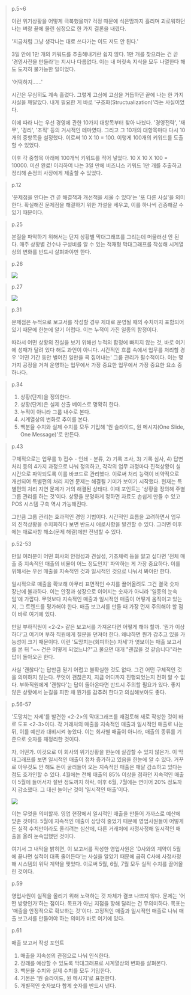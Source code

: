 > p.5~6
>
> 이런 위기상황을 어떻게 극복했을까? 걱정 때문에 식은땀까지 흘리며 괴로워하던 나는 벼랑 끝에 몰린 심정으로 한 가지 결론을 내렸다.
> 
> '지금처럼 그냥 생각나는 대로 쓰다가는 이도 저도 안 된다.'
>
> 3일 안에 1만 개의 키워드를 추출해내기란 쉽지 않다. 1만 개를 찾으라는 건 곧 '경영사전을 만들라'는 지시나 다름없다. 이는 내 머릿속 지식을 모두 나열한다 해도 도저히 불가능한 일이었다.
>
> '어떡하지......'
>
> 시간은 무심히도 계속 흘렀다. 그렇게 고심에 고심을 거듭하던 끝에 나는 한 가지 사실을 깨달았다. 내게 필요한 게 바로 '구조화(Structualization)'라는 사실이었다.
>
> 이에 따라 나는 우선 경영에 관한 10가지 대항목부터 찾아 나눴다. '경영전략', '재무', '경리', '조직' 등의 거시적인 테마였다. 그리고 그 10개의 대항목마다 다시 10개의 중항목을 설정했다. 이로써 10 X 10 = 100. 이렇게 100개의 키워드를 도출할 수 있었다.
>
> 이후 각 중항목 아래에 100개씩 키워드를 적어 넣었다. 10 X 10 X 100 = 10000. 미션 완료! 이리하여 나는 3일 만에 비즈니스 키워드 1만 개를 추출하고 정리해 손정의 사장에게 제출할 수 있었다.

> p.12
>
> '문제점을 안다는 건 곧 해결책과 개선책을 세울 수 있다'는 '또 다른 사실'을 의미한다. 확실해진 문제점을 해결하기 위한 가설을 세우고, 이를 하나씩 검증해갈 수 있기 때문이다.

> p.25
>
> 본질을 파악하기 위해서는 단지 상황별 막대그래프를 그리는데 머물러선 안 된다. 매주 상황별 건수나 구성비를 알 수 있는 적재형 막대그래프를 작성해 시계열상의 변화를 반드시 살펴봐야만 한다.

> p.26
>
> <img src="win_report_by_10s_26p.png">

> p.27
>
> <img src="win_report_by_10s_27p.png">

> p.31
>
> 문제점은 누적으로 보고서를 작성할 경우 제대로 운영될 때의 수치까지 포함되어 있기 때문에 한눈에 알기 어렵다. 이는 누적이 가진 일종의 함정이다. 
>
> 따라서 어떤 상황의 진실을 보기 위해선 누적의 함정에 빠지지 않는 것, 바로 여기에 성패가 달려 있다 해도 과언이 아니다. 시간적인 흐름 속에서 업무를 처리할 경우 '어떤 기간 동안 벌어진 일만을 콕 집어내는' 그룹 관리가 필수적이다. 이는 몇 가지 공정을 거쳐 운영하는 업무에서 가장 중요한 업무에서 가장 중요한 요소 중 하나다.

> p.34
>
> 1. 상황(단계)을 정의한다.
> 2. 상황(단계)은 실제 산출 베이스로 명확히 한다.
> 3. 누적이 아니라 그룹 내수로 본다.
> 4. 시계열상의 변화로 추이를 본다.
> 5. 백분율 수치와 실제 수치를 모두 기입해 '원 슬라이드, 원 메시지(One Slide, One Message)'로 만든다.

> p.43
> 
> 구체적으로는 업무를 1) 접수 - 인쇄 - 분류, 2) 기록 조사, 3) 기록 심사, 4) 답변 처리 등의 4가지 과정으로 나눠 정의하고, 각각의 업무 과정마다 진척상황이 실시간으로 파악되도록 이를 바코드로 관리했다. 이로써 처리 능력이 비약적으로 개선되어 특별편의 처리 지연 문제는 해결될 기미가 보이기 시작했다. 현재는 특별편의 처리 지연 문제가 거의 해결된 상태다. 이때 포인트는 '상황을 정의해 주별 그룹 관리를 하는 것'이다. 상황을 분명하게 정하면 자료도 손쉽게 만들 수 있고 POS 시스템 구축 역시 가능해진다.
>
> 그만큼 그룹 관리는 효과적인 경영 기법이다. 시간적인 흐름을 고려하면서 업무의 진척상황을 수치화하다 보면 반드시 애로사항을 발견할 수 있다. 그러면 이후에는 애로사항 해소(문제 해결)에만 전념할 수 있다.

> p.52-53
>
> 만일 여러분이 어떤 회사의 안정성과 견실성, 기초체력 등을 알고 싶다면 '전체 매출 중 지속적인 매출의 비율이 어느 정도인지' 파악하는 게 가장 중요하다. 이를 위해서는 우선 매출을 지속적인 것과 일시적인 것으로 나눠서 봐야만 한다.
> 
> 일시적으로 매출을 확보해 아무리 표면적인 수치를 끌어올려도 그건 결국 숫자 장난에 불과하다. 이는 안정과 성장으로 이어지는 숫자가 아니라 '일종의 눈속임'에 가깝다. 무엇보다 지속적인 매출과 일시적인 매출이 어떻게 움직이고 있는지, 그 트렌드를 평가해야 한다. 매출 보고서를 만들 때 가장 먼저 주의해야 할 점이 바로 여기에 있다. 
> 
> 만일 부하직원이 <2-2> 같은 보고서를 가져온다면 어떻게 해야 할까. '뭔가 이상하다'고 여기며 부하 직원에게 질문을 던져야 한다. 왜냐하면 뭔가 감추고 있을 가능성이 크기 때문이다. 이런 '도망치는(회피하는) 자세'가 엿보이는 매출 보고서를 본 뒤 "~~ 건은 어떻게 되었느냐?"고 물으면 대개 "괜찮을 것 같습니다"라는 답이 돌아오곤 한다.
>
> 사실 '괜찮다'는 답만큼 믿기 어렵고 불확실한 것도 없다. 그건 어떤 구체적인 것을 의미하지 않는다. 무엇이 괜찮은지, 지금 어디까지 진행되었는지 전혀 알 수 없다. 부하직원에게 '괜찮다'는 답이 돌아온다면 반드시 주의할 필요가 있다. 좋지 않은 상황에서 눈길을 피한 채 뭔가를 감추려 한다고 의심해보아도 좋다.

> p.56-57
> 
> '도망치는 자세'를 발견한 <2-2>의 막대그래프를 재검토해 새로 작성한 것이 바로 도표 <2-3>이다. 각 거래처의 매출을 지속적인 매출과 일시적인 매출로 나눈 뒤, 이를 예산과 대비시켜 놓았다. 이는 회사별 매춢이 아니라, 매출의 종류를 기준으로 숫자를 재정리한 것이다. 
> 
> 자, 어떤가. 이것으로 이 회사의 위기상황을 한눈에 실감할 수 있지 않은가. 이 막대그래프를 보면 일시적인 매출이 점차 증가하고 있음을 한눈에 알 수 있다. 거꾸로 아무것도 안 해도 돈이 굴러들어 오는 지속적인 매출은 매달 감소하고 있다는 점도 호가인할 수 있다. 4월에는 전체 매출의 85% 이상을 점하던 지속적인 매출이 5월에 들어서자 절반 정도까지 하락, 이후 6월, 7월에는 연이어 20% 정도까지 감소했다. 그 대신 늘어난 것이 '일시적인 매출'이다.
> 
> <img src="win_report_by_10s_57p.png">
> 
> 이는 무엇을 의미할까. 영업 현장에서 일시적인 매출을 만들어 가까스로 예산에 맞춘 것이다. 5월에 지속적인 매출이 상당히 줄었기 때문에 영업사원들이 어떻게든 실적 수치만이라도 올리려는 심산에, 다른 거래처에 사정사정해 일시적인 매출을 올려 눈속임했던 것이다.
>
> 여기서 그 내막을 밝히면, 이 보고서를 작성한 영업사원은 'D사와의 계약이 5월에 끝나면 실적이 대폭 줄어든다'는 사실을 알았기 때문에 급히 C사에 사정사정해 시스템의 위탁 계약을 맺었다. 이로써 5월, 6월, 7월 모두 실적 수치를 끌어올린 것이다.

> p.59
> 
> 영업사원이 실적을 올리기 위해 노력하는 것 자체가 결코 나쁘지 않다. 문제는 '어떤 방향인가'하는 점이다. 목표가 아닌 지점을 향해 달리는 건 무의미하다. 목표는 '매출을 안정적으로 확보하는 것'이다. 고정적인 매출과 일시적인 매출로 나눠 매출 보고서를 만들어야 하는 의미가 바로 여기에 있다.

> p.61
> 
> 매출 보고서 작성 포인트
> 
> 1. 매출을 지속성의 관점으로 나눠 인식한다.
> 2. 장래를 예상할 수 있도록 막대그래프로 시계열상의 변화를 살펴본다.
> 3. 백분율 수치와 실제 수치를 모두 기입한다.
> 4. 기본은 '원 슬라이드, 원 메시지'로 표현한다. 
> 5. 개별적인 숫자보다 합계 숫자를 반드시 낸다.
